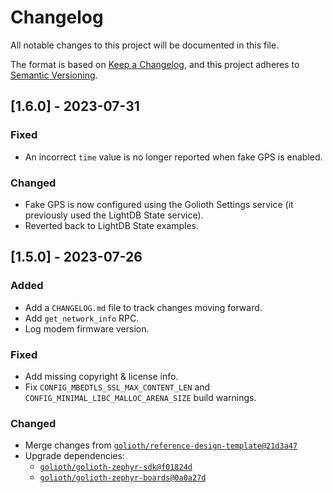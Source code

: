 <!-- Copyright (c) 2023 Golioth, Inc. -->
<!-- SPDX-License-Identifier: Apache-2.0 -->

# Changelog
All notable changes to this project will be documented in this file.

The format is based on [Keep a Changelog](https://keepachangelog.com/en/1.1.0/),
and this project adheres to [Semantic Versioning](https://semver.org/spec/v2.0.0.html).

## [1.6.0] - 2023-07-31

### Fixed

- An incorrect `time` value is no longer reported when fake GPS is enabled.

### Changed

- Fake GPS is now configured using the Golioth Settings service (it previously used the LightDB State service).
- Reverted back to LightDB State examples.

## [1.5.0] - 2023-07-26

### Added
- Add a `CHANGELOG.md` file to track changes moving forward.
- Add `get_network_info` RPC.
- Log modem firmware version.

### Fixed

* Add missing copyright & license info.
* Fix `CONFIG_MBEDTLS_SSL_MAX_CONTENT_LEN` and `CONFIG_MINIMAL_LIBC_MALLOC_ARENA_SIZE` build warnings.

### Changed

- Merge changes from [`golioth/reference-design-template@21d3a47`](https://github.com/golioth/reference-design-template/commit/21d3a4794628fad5c4ede64d3fa30087d7283ac7)
- Upgrade dependencies:
  - [`golioth/golioth-zephyr-sdk@f01824d`](https://github.com/golioth/golioth-zephyr-sdk/commit/f01824d8f0943463ee07cb493103a63221599c79)
  - [`golioth/golioth-zephyr-boards@0a0a27d`](https://github.com/golioth/golioth-zephyr-boards/commit/0a0a27dc2facc4245be0d15b9b36ce526cbf9262)
